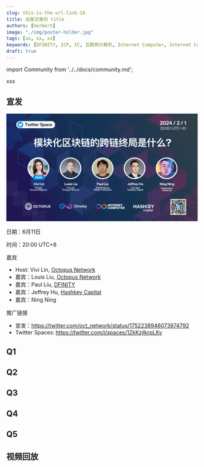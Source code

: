 ```yaml
---
slug: this-is-the-url-link-10
title: 这是文章的 title
authors: [herbert]
image: "./img/poster-holder.jpg"
tags: [xx, xx, xx]
keywords: [DFINITY, ICP, IC, 互联网计算机, Internet Computer, Internet Computer Protocol, Web3, Crypto, Blockchain, 区块链, 加密货币, DApp, 去中心化, 去中心化应用, developer, xx, xx, xx]
draft: true
---
```


import Community from '../../docs/community.md';

xxx

<!--truncate-->

## 宣发

![poster](./img/poster-holder.jpg)

日期：6月11日

时间：20:00 UTC+8

嘉宾

- Host: Vivi Lin, [Octopus Network](https://twitter.com/oct_network)
- 嘉宾：Louis Liu, [Octopus Network](https://twitter.com/oct_network)
- 嘉宾：Paul Liu, [DFINITY](https://twitter.com/dfinity)
- 嘉宾：Jeffrey Hu, [Hashkey Capital](https://twitter.com/HashKey_Capital)
- 嘉宾：Ning Ning

推广链接

- 宣发：https://twitter.com/oct_network/status/1752238946073874792
- Twitter Spaces: https://twitter.com/i/spaces/1ZkKzjlkrpLKv

## Q1

## Q2


## Q3

## Q4

## Q5

## 视频回放

<Community />